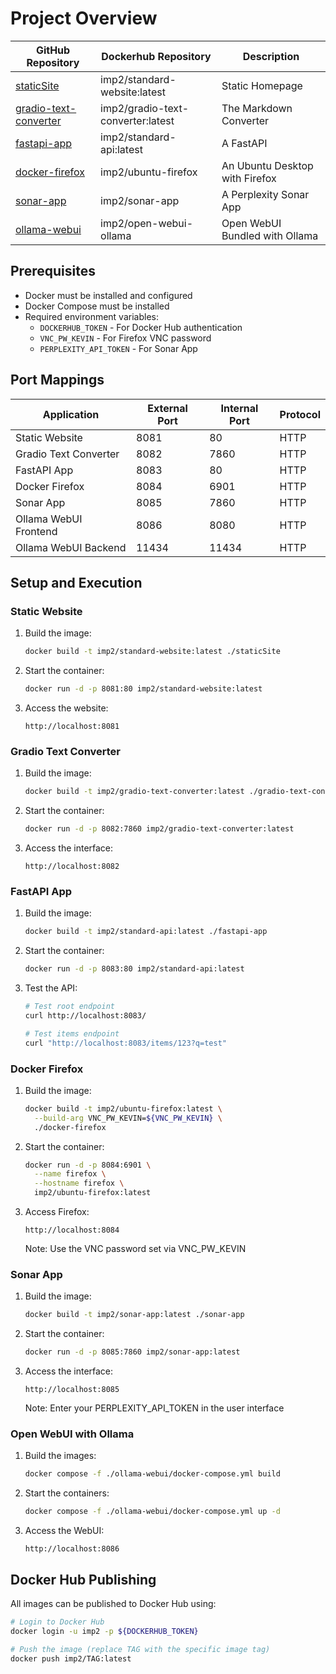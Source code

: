 # Project Overview

| GitHub Repository                                                                                | Dockerhub Repository              | Description                    |
| ------------------------------------------------------------------------------------------------ | --------------------------------- | ------------------------------ |
| [staticSite](https://github.com/Impulsleistung/ci-cd/tree/main/staticSite)                       | imp2/standard-website:latest      | Static Homepage                |
| [gradio-text-converter](https://github.com/Impulsleistung/ci-cd/tree/main/gradio-text-converter) | imp2/gradio-text-converter:latest | The Markdown Converter         |
| [fastapi-app](https://github.com/Impulsleistung/ci-cd/tree/main/fastapi-app)                     | imp2/standard-api:latest          | A FastAPI                      |
| [docker-firefox](https://github.com/Impulsleistung/ci-cd/tree/main/docker-firefox)               | imp2/ubuntu-firefox               | An Ubuntu Desktop with Firefox |
| [sonar-app](https://github.com/Impulsleistung/ci-cd/tree/main/sonar-app)                         | imp2/sonar-app                    | A Perplexity Sonar App         |
| [ollama-webui](https://github.com/Impulsleistung/ci-cd/tree/main/ollama-webui)                   | imp2/open-webui-ollama            | Open WebUI Bundled with Ollama |

## Prerequisites
- Docker must be installed and configured
- Docker Compose must be installed
- Required environment variables:
  - `DOCKERHUB_TOKEN` - For Docker Hub authentication
  - `VNC_PW_KEVIN` - For Firefox VNC password
  - `PERPLEXITY_API_TOKEN` - For Sonar App

## Port Mappings

| Application           | External Port | Internal Port | Protocol |
| --------------------- | ------------- | ------------- | -------- |
| Static Website        | 8081          | 80            | HTTP     |
| Gradio Text Converter | 8082          | 7860          | HTTP     |
| FastAPI App           | 8083          | 80            | HTTP     |
| Docker Firefox        | 8084          | 6901          | HTTP     |
| Sonar App             | 8085          | 7860          | HTTP     |
| Ollama WebUI Frontend | 8086          | 8080          | HTTP     |
| Ollama WebUI Backend  | 11434         | 11434         | HTTP     |

## Setup and Execution

### Static Website
1. Build the image:
   ```bash
   docker build -t imp2/standard-website:latest ./staticSite
   ```
2. Start the container:
   ```bash
   docker run -d -p 8081:80 imp2/standard-website:latest
   ```
3. Access the website:
   ```
   http://localhost:8081
   ```

### Gradio Text Converter
1. Build the image:
   ```bash
   docker build -t imp2/gradio-text-converter:latest ./gradio-text-converter
   ```
2. Start the container:
   ```bash
   docker run -d -p 8082:7860 imp2/gradio-text-converter:latest
   ```
3. Access the interface:
   ```
   http://localhost:8082
   ```

### FastAPI App
1. Build the image:
   ```bash
   docker build -t imp2/standard-api:latest ./fastapi-app
   ```
2. Start the container:
   ```bash
   docker run -d -p 8083:80 imp2/standard-api:latest
   ```
3. Test the API:
   ```bash
   # Test root endpoint
   curl http://localhost:8083/
   
   # Test items endpoint
   curl "http://localhost:8083/items/123?q=test"
   ```

### Docker Firefox
1. Build the image:
   ```bash
   docker build -t imp2/ubuntu-firefox:latest \
     --build-arg VNC_PW_KEVIN=${VNC_PW_KEVIN} \
     ./docker-firefox
   ```
2. Start the container:
   ```bash
   docker run -d -p 8084:6901 \
     --name firefox \
     --hostname firefox \
     imp2/ubuntu-firefox:latest
   ```
3. Access Firefox:
   ```
   http://localhost:8084
   ```
   Note: Use the VNC password set via VNC_PW_KEVIN

### Sonar App
1. Build the image:
   ```bash
   docker build -t imp2/sonar-app:latest ./sonar-app
   ```
2. Start the container:
   ```bash
   docker run -d -p 8085:7860 imp2/sonar-app:latest
   ```
3. Access the interface:
   ```
   http://localhost:8085
   ```
   Note: Enter your PERPLEXITY_API_TOKEN in the user interface

### Open WebUI with Ollama
1. Build the images:
   ```bash
   docker compose -f ./ollama-webui/docker-compose.yml build
   ```
2. Start the containers:
   ```bash
   docker compose -f ./ollama-webui/docker-compose.yml up -d
   ```
3. Access the WebUI:
   ```
   http://localhost:8086
   ```

## Docker Hub Publishing
All images can be published to Docker Hub using:
```bash
# Login to Docker Hub
docker login -u imp2 -p ${DOCKERHUB_TOKEN}

# Push the image (replace TAG with the specific image tag)
docker push imp2/TAG:latest
```
